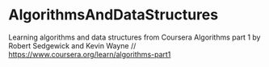 # AlgorithmsAndDataStructures
Learning algorithms and data structures from Coursera Algorithms part 1 by Robert Sedgewick and Kevin Wayne
// https://www.coursera.org/learn/algorithms-part1

